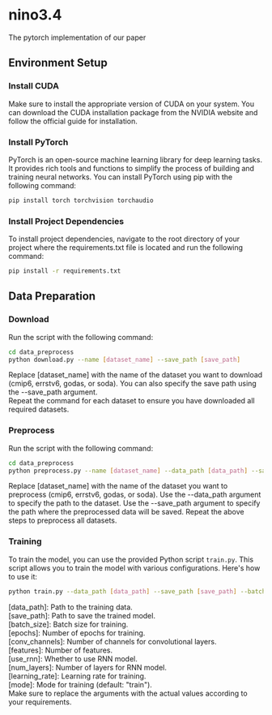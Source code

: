# nino3.4
The pytorch implementation of our paper

## Environment Setup

### Install CUDA

Make sure to install the appropriate version of CUDA on your system. You can download the CUDA installation package from the NVIDIA website and follow the official guide for installation.

### Install PyTorch

PyTorch is an open-source machine learning library for deep learning tasks. It provides rich tools and functions to simplify the process of building and training neural networks. You can install PyTorch using pip with the following command:

```bash
pip install torch torchvision torchaudio
```

### Install Project Dependencies

To install project dependencies, navigate to the root directory of your project where the requirements.txt file is located and run the following command:

```bash
pip install -r requirements.txt
```
## Data Preparation

### Download

Run the script with the following command:

```bash
cd data_preprocess
python download.py --name [dataset_name] --save_path [save_path]
```

Replace [dataset_name] with the name of the dataset you want to download (cmip6, errstv6, godas, or soda). You can also specify the save path using the --save_path argument.  
Repeat the command for each dataset to ensure you have downloaded all required datasets.

### Preprocess

Run the script with the following command:

```bash
cd data_preprocess
python preprocess.py --name [dataset_name] --data_path [data_path] --save_path [save_path]
```

Replace [dataset_name] with the name of the dataset you want to preprocess (cmip6, errstv6, godas, or soda).
Use the --data_path argument to specify the path to the dataset.
Use the --save_path argument to specify the path where the preprocessed data will be saved.
Repeat the above steps to preprocess all datasets.

### Training

To train the model, you can use the provided Python script `train.py`. This script allows you to train the model with various configurations. Here's how to use it:

```bash
python train.py --data_path [data_path] --save_path [save_path] --batch_size [batch_size] --epochs [epochs] --conv_channels [conv_channels] --features [features] --use_rnn [use_rnn] --num_layers [num_layers] --learning_rate [learning_rate] --mode [mode]
```
[data_path]: Path to the training data.  
[save_path]: Path to save the trained model.  
[batch_size]: Batch size for training.  
[epochs]: Number of epochs for training.  
[conv_channels]: Number of channels for convolutional layers.  
[features]: Number of features.  
[use_rnn]: Whether to use RNN model.  
[num_layers]: Number of layers for RNN model.  
[learning_rate]: Learning rate for training.  
[mode]: Mode for training (default: "train").  
Make sure to replace the arguments with the actual values according to your requirements.
